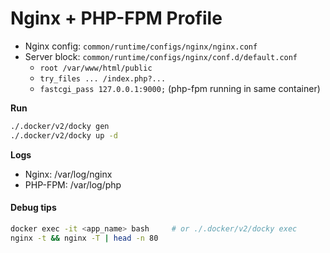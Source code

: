 # Nginx + PHP-FPM Profile

- Nginx config: `common/runtime/configs/nginx/nginx.conf`
- Server block: `common/runtime/configs/nginx/conf.d/default.conf`
  - `root /var/www/html/public`
  - `try_files ... /index.php?...`
  - `fastcgi_pass 127.0.0.1:9000;` (php-fpm running in same container)

**Run**
```bash
./.docker/v2/docky gen
./.docker/v2/docky up -d
````

**Logs**
- Nginx: /var/log/nginx
- PHP-FPM: /var/log/php

#### Debug tips

```bash
docker exec -it <app_name> bash     # or ./.docker/v2/docky exec
nginx -t && nginx -T | head -n 80
```
